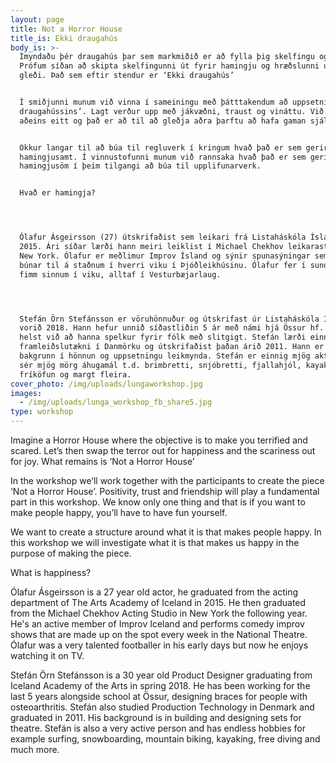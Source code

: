 ```yaml
---
layout: page
title: Not a Horror House
title_is: Ekki draugahús
body_is: >-
  Ímyndaðu þér draugahús þar sem markmiðið er að fylla þig skelfingu og hræðslu.
  Prófum síðan að skipta skelfingunni út fyrir hamingju og hræðslunni út fyrir
  gleði. Það sem eftir stendur er ‘Ekki draugahús’


  Í smiðjunni munum við vinna í sameiningu með þátttakendum að uppsetningu ‘Ekki
  draugahússins’. Lagt verður upp með jákvæðni, traust og vináttu. Við vitum
  aðeins eitt og það er að til að gleðja aðra þarftu að hafa gaman sjálfur.


  Okkur langar til að búa til regluverk í kringum hvað það er sem gerir fólk
  hamingjusamt. Í vinnustofunni munum við rannsaka hvað það er sem gerir okkur
  hamingjusöm í þeim tilgangi að búa til upplifunarverk.


  Hvað er hamingja?




  Ólafur Ásgeirsson (27) útskrifaðist sem leikari frá Listaháskóla Íslands árið
  2015. Ári síðar lærði hann meiri leiklist í Michael Chekhov leikarastúdíóinu í
  New York. Ólafur er meðlimur Improv Ísland og sýnir spunasýningar sem eru
  búnar til á staðnum í hverri viku í Þjóðleikhúsinu. Ólafur fer í sund a.m.k.
  fimm sinnum í viku, alltaf í Vesturbæjarlaug.




  Stefán Örn Stefánsson er vöruhönnuður og útskrifast úr Listaháskóla Íslands
  vorið 2018. Hann hefur unnið síðastliðin 5 ár með námi hjá Össur hf. og unnið
  helst við að hanna spelkur fyrir fólk með slitgigt. Stefán lærði einnig
  framleiðslutækni í Danmörku og útskrifaðist þaðan árið 2011. Hann er með
  bakgrunn í hönnun og uppsetningu leikmynda. Stefán er einnig mjög aktívur og á
  sér mjög mörg áhugamál t.d. brimbretti, snjóbretti, fjallahjól, kayak,
  fríköfun og margt fleira.
cover_photo: /img/uploads/lungaworkshop.jpg
images:
  - /img/uploads/lunga_workshop_fb_share5.jpg
type: workshop
---
```

Imagine a Horror House where the objective is to make you terrified and scared. Let’s then swap the terror out for happiness and the scariness out for joy. What remains is ‘Not a Horror House’

In the workshop we’ll work together with the participants to create the piece ‘Not a Horror House’. Positivity, trust and friendship will play a fundamental part in this workshop. We know only one thing and that is if you want to make people happy, you’ll have to have fun yourself.

We want to create a structure around what it is that makes people happy. In this workshop we will investigate what it is that makes us happy in the purpose of making the piece.

What is happiness?





Ólafur Ásgeirsson is a 27 year old actor, he graduated from the acting department of The Arts Academy of Iceland in 2015. He then graduated from the Michael Chekhov Acting Studio in New York the following year. He's an active member of Improv Iceland and performs comedy improv shows that are made up on the spot every week in the National Theatre. Ólafur was a very talented footballer in his early days but now he enjoys watching it on TV.



Stefán Örn Stefánsson is a 30 year old Product Designer graduating from Iceland Academy of the Arts in spring 2018. He has been working for the last 5 years alongside school at Össur, designing braces for people with osteoarthritis. Stefán also studied Production Technology in Denmark and graduated in 2011. His background is in building and designing sets for theatre. Stefán is also a very active person and has endless hobbies for example surfing, snowboarding, mountain biking, kayaking, free diving and much more.
